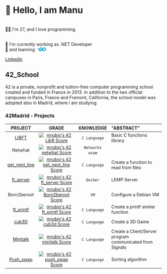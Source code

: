
# 👋 Hello, I am Manu</br>

</br>
👨‍💻 I'm 27, and I love programming.</br>

</br>

🚀 I'm currently working as .NET Developer </br>
📘 and learning [![go](https://github.com/mrubio7/mrubio7/blob/main/golang.png)](https://github.com/mrubio7/IrregularVerbs_go)

[Linkedin](http://www.linkedin.com/in/manuelrubioarias)



## 42_School </br>

42 is a private, nonprofit and tuition-free computer programming school created and funded in France in 2013. In addition to the two official campuses in Paris, France and Fremont, California, the school model was adopted also in Madrid, where I am studying.</br>

### 42Madrid - Projects </br>

|PROJECT|GRADE|KNOWLEDGE|"ABSTRACT"|
|:---:|:--------------------------------------------------------------------------------------------------------------------------:|:-------:|:--|
|[LIBFT](https://github.com/mrubio7/42_libft)|[![mrubio's 42 Libft Score](https://badge42.vercel.app/api/v2/cl1wex4xx001109lawwk9qm22/project/1915354)](https://github.com/JaeSeoKim/badge42)|`C Language`|Basic C functions library|
|Netwhat|[![mrubio's 42 netwhat Score](https://badge42.vercel.app/api/v2/cl1wex4xx001109lawwk9qm22/project/1945080)](https://github.com/JaeSeoKim/badge42)|`Networks exam`||
|[get_next_line](https://github.com/mrubio7/42_get_next_line)|[![mrubio's 42 get_next_line Score](https://badge42.vercel.app/api/v2/cl1wex4xx001109lawwk9qm22/project/1945078)](https://github.com/JaeSeoKim/badge42)|`C Language`|Create a function to read from files|
|[ft_server](https://github.com/mrubio7/42_server) |[![mrubio's 42 ft_server Score](https://badge42.vercel.app/api/v2/cl1wex4xx001109lawwk9qm22/project/2028694)](https://github.com/JaeSeoKim/badge42)|`Docker`|LEMP Server|
|Born2beroot|[![mrubio's 42 Born2beroot Score](https://badge42.vercel.app/api/v2/cl1wex4xx001109lawwk9qm22/project/2201627)](https://github.com/JaeSeoKim/badge42)|`VM`|Configure a Debian VM|
|[ft_printf](https://github.com/mrubio7/42_printf)|[![mrubio's 42 ft_printf Score](https://badge42.vercel.app/api/v2/cl1wex4xx001109lawwk9qm22/project/1945077)](https://github.com/JaeSeoKim/badge42)|`C Language`|Create a printf similar function|
|[cub3D](https://github.com/mrubio7/42_cub3D)|[![mrubio's 42 cub3d Score](https://badge42.vercel.app/api/v2/cl1wex4xx001109lawwk9qm22/project/2031012)](https://github.com/JaeSeoKim/badge42)|`C Language`|Create a 3D Game|
|[Minitalk](https://github.com/mrubio7/42_minitalk)|[![mrubio's 42 minitalk Score](https://badge42.vercel.app/api/v2/cl1wex4xx001109lawwk9qm22/project/2233900)](https://github.com/JaeSeoKim/badge42)|`C Language`|Create a Client/Server program communicated from Signals|
|[Push_swap](https://github.com/mrubio7/42_pushswap)|[![mrubio's 42 push_swap Score](https://badge42.vercel.app/api/v2/cl1wex4xx001109lawwk9qm22/project/2552067)](https://github.com/JaeSeoKim/badge42)|`C Language`|Sorting algorithm|



